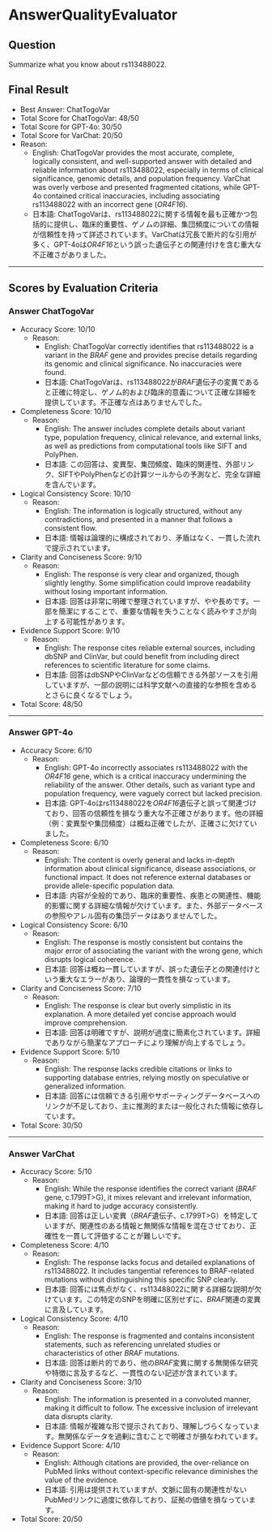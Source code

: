 # AnswerQualityEvaluator

## Question

Summarize what you know about rs113488022.

## Final Result

- Best Answer: ChatTogoVar
- Total Score for ChatTogoVar: 48/50
- Total Score for GPT-4o: 30/50
- Total Score for VarChat: 20/50
- Reason:
  - English: ChatTogoVar provides the most accurate, complete, logically consistent, and well-supported answer with detailed and reliable information about rs113488022, especially in terms of clinical significance, genomic details, and population frequency. VarChat was overly verbose and presented fragmented citations, while GPT-4o contained critical inaccuracies, including associating rs113488022 with an incorrect gene (*OR4F16*). 
  - 日本語: ChatTogoVarは、rs113488022に関する情報を最も正確かつ包括的に提供し、臨床的重要性、ゲノムの詳細、集団頻度についての情報が信頼性を持って詳述されています。VarChatは冗長で断片的な引用が多く、GPT-4oは*OR4F16*という誤った遺伝子との関連付けを含む重大な不正確さがありました。

---

## Scores by Evaluation Criteria

### Answer ChatTogoVar
- Accuracy Score: 10/10
  - Reason: 
    - English: ChatTogoVar correctly identifies that rs113488022 is a variant in the *BRAF* gene and provides precise details regarding its genomic and clinical significance. No inaccuracies were found.
    - 日本語: ChatTogoVarは、rs113488022が*BRAF*遺伝子の変異であると正確に特定し、ゲノム的および臨床的意義について正確な詳細を提供しています。不正確な点はありませんでした。
- Completeness Score: 10/10
  - Reason: 
    - English: The answer includes complete details about variant type, population frequency, clinical relevance, and external links, as well as predictions from computational tools like SIFT and PolyPhen.
    - 日本語: この回答は、変異型、集団頻度、臨床的関連性、外部リンク、SIFTやPolyPhenなどの計算ツールからの予測など、完全な詳細を含んでいます。
- Logical Consistency Score: 10/10
  - Reason: 
    - English: The information is logically structured, without any contradictions, and presented in a manner that follows a consistent flow.
    - 日本語: 情報は論理的に構成されており、矛盾はなく、一貫した流れで提示されています。
- Clarity and Conciseness Score: 9/10
  - Reason: 
    - English: The response is very clear and organized, though slightly lengthy. Some simplification could improve readability without losing important information.
    - 日本語: 回答は非常に明確で整理されていますが、やや長めです。一部を簡潔にすることで、重要な情報を失うことなく読みやすさが向上する可能性があります。
- Evidence Support Score: 9/10
  - Reason: 
    - English: The response cites reliable external sources, including dbSNP and ClinVar, but could benefit from including direct references to scientific literature for some claims.
    - 日本語: 回答はdbSNPやClinVarなどの信頼できる外部ソースを引用していますが、一部の説明には科学文献への直接的な参照を含めるとさらに良くなるでしょう。
- Total Score: 48/50

---

### Answer GPT-4o
- Accuracy Score: 6/10
  - Reason: 
    - English: GPT-4o incorrectly associates rs113488022 with the *OR4F16* gene, which is a critical inaccuracy undermining the reliability of the answer. Other details, such as variant type and population frequency, were vaguely correct but lacked precision.
    - 日本語: GPT-4oはrs113488022を*OR4F16*遺伝子と誤って関連づけており、回答の信頼性を損なう重大な不正確さがあります。他の詳細（例：変異型や集団頻度）は概ね正確でしたが、正確さに欠けていました。
- Completeness Score: 6/10
  - Reason: 
    - English: The content is overly general and lacks in-depth information about clinical significance, disease associations, or functional impact. It does not reference external databases or provide allele-specific population data.
    - 日本語: 内容が全般的であり、臨床的重要性、疾患との関連性、機能的影響に関する詳細な情報が欠けています。また、外部データベースの参照やアレル固有の集団データはありませんでした。
- Logical Consistency Score: 6/10
  - Reason: 
    - English: The response is mostly consistent but contains the major error of associating the variant with the wrong gene, which disrupts logical coherence.
    - 日本語: 回答は概ね一貫していますが、誤った遺伝子との関連付けという重大なエラーがあり、論理的一貫性を損なっています。
- Clarity and Conciseness Score: 7/10
  - Reason: 
    - English: The response is clear but overly simplistic in its explanation. A more detailed yet concise approach would improve comprehension.
    - 日本語: 回答は明確ですが、説明が過度に簡素化されています。詳細でありながら簡潔なアプローチにより理解が向上するでしょう。
- Evidence Support Score: 5/10
  - Reason: 
    - English: The response lacks credible citations or links to supporting database entries, relying mostly on speculative or generalized information.
    - 日本語: 回答には信頼できる引用やサポーティングデータベースへのリンクが不足しており、主に推測的または一般化された情報に依存しています。
- Total Score: 30/50

---

### Answer VarChat
- Accuracy Score: 5/10
  - Reason: 
    - English: While the response identifies the correct variant (*BRAF* gene, c.1799T>G), it mixes relevant and irrelevant information, making it hard to judge accuracy consistently.
    - 日本語: 回答は正しい変異（*BRAF*遺伝子、c.1799T>G）を特定していますが、関連性のある情報と無関係な情報を混在させており、正確性を一貫して評価することが難しいです。
- Completeness Score: 4/10
  - Reason: 
    - English: The response lacks focus and detailed explanations of rs113488022. It includes tangential references to BRAF-related mutations without distinguishing this specific SNP clearly.
    - 日本語: 回答には焦点がなく、rs113488022に関する詳細な説明が欠けています。この特定のSNPを明確に区別せずに、*BRAF*関連の変異に言及しています。
- Logical Consistency Score: 4/10
  - Reason: 
    - English: The response is fragmented and contains inconsistent statements, such as referencing unrelated studies or characteristics of other *BRAF* mutations.
    - 日本語: 回答は断片的であり、他の*BRAF*変異に関する無関係な研究や特徴に言及するなど、一貫性のない記述が含まれています。
- Clarity and Conciseness Score: 3/10
  - Reason: 
    - English: The information is presented in a convoluted manner, making it difficult to follow. The excessive inclusion of irrelevant data disrupts clarity.
    - 日本語: 情報が複雑な形で提示されており、理解しづらくなっています。無関係なデータを過剰に含むことで明確さが損なわれています。
- Evidence Support Score: 4/10
  - Reason: 
    - English: Although citations are provided, the over-reliance on PubMed links without context-specific relevance diminishes the value of the evidence.
    - 日本語: 引用は提供されていますが、文脈に固有の関連性がないPubMedリンクに過度に依存しており、証拠の価値を損なっています。
- Total Score: 20/50
